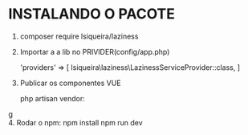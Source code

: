 # INSTALANDO O PACOTE

1. composer require lsiqueira/laziness

2. Importar a a lib no PRIVIDER(config/app.php)
   
    'providers' => [
        lsiqueira\laziness\LazinessServiceProvider::class,
    ]

3. Publicar os componentes VUE 

    php artisan vendor:

g    
4. Rodar o npm:
    npm install
    npm run dev






